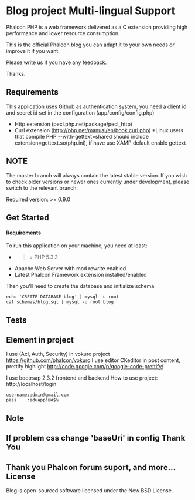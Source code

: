 Blog project Multi-lingual Support
==================================

Phalcon PHP is a web framework delivered as a C extension providing high
performance and lower resource consumption.

This is the official Phalcon blog you can adapt it to your own needs or improve it
if you want.

Please write us if you have any feedback.

Thanks.

Requirements
------------
This application uses Github as authentication system, you need a client id and secret id
set in the configuration (app/config/config.php)

* Http extension (pecl.php.net/package/pecl_http)
* Curl extension (http://php.net/manual/en/book.curl.php)
*Linux users that compile PHP --with-gettext=shared should include
	extension=gettext.so(php.ini), if have use XAMP default enable gettext

NOTE
----
The master branch will always contain the latest stable version. If you wish
to check older versions or newer ones currently under development, please
switch to the relevant branch.

Required version: >= 0.9.0

Get Started
-----------

#### Requirements

To run this application on your machine, you need at least:

* >= PHP 5.3.3
* Apache Web Server with mod rewrite enabled
* Latest Phalcon Framework extension installed/enabled

Then you'll need to create the database and initialize schema:

    echo 'CREATE DATABASE blog' | mysql -u root
    cat schemas/blog.sql | mysql -u root blog

Tests
-----
   
Element in project
------------------
I use (Acl, Auth, Security) in vokuro project https://github.com/phalcon/vokuro	
I use editor CKeditor in post content, prettify highlight http://code.google.com/p/google-code-prettify/

I use bootrsap 2.3.2 frontend and backend
How to use project:
http://localhost/login

	username:admin@gmail.com
	pass	:eduapp!@#$%
Note
------
If problem css change 'baseUri' in config
Thank You
---------
Thank you Phalcon forum suport, and more...
License
-------
Blog is open-sourced software licensed under the New BSD License.
